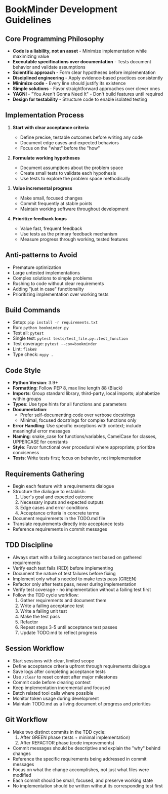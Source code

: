 # BookMinder Development Guidelines

## Core Programming Philosophy
- **Code is a liability, not an asset** - Minimize implementation while maximizing value
- **Executable specifications over documentation** - Tests document behavior and validate assumptions
- **Scientific approach** - Form clear hypotheses before implementation
- **Disciplined engineering** - Apply evidence-based practices consistently
- **Minimize code** - Every line should justify its existence
- **Simple solutions** - Favor straightforward approaches over clever ones
- **YAGNI** - "You Aren't Gonna Need It" - Don't build features until required
- **Design for testability** - Structure code to enable isolated testing

## Implementation Process
1. **Start with clear acceptance criteria**
   - Define precise, testable outcomes before writing any code
   - Document edge cases and expected behaviors
   - Focus on the "what" before the "how"

2. **Formulate working hypotheses**
   - Document assumptions about the problem space
   - Create small tests to validate each hypothesis
   - Use tests to explore the problem space methodically

3. **Value incremental progress**
   - Make small, focused changes
   - Commit frequently at stable points
   - Maintain working software throughout development

4. **Prioritize feedback loops**
   - Value fast, frequent feedback
   - Use tests as the primary feedback mechanism
   - Measure progress through working, tested features

## Anti-patterns to Avoid
- Premature optimization
- Large untested implementations
- Complex solutions to simple problems
- Rushing to code without clear requirements
- Adding "just in case" functionality
- Prioritizing implementation over working tests

## Build Commands
- Setup: `pip install -r requirements.txt`
- Run: `python bookminder.py`
- Test all: `pytest`
- Single test: `pytest tests/test_file.py::test_function`
- Test coverage: `pytest --cov=bookminder`
- Lint: `flake8`
- Type check: `mypy .`

## Code Style
- **Python Version**: 3.9+
- **Formatting**: Follow PEP 8, max line length 88 (Black)
- **Imports**: Group standard library, third-party, local imports; alphabetize within groups
- **Types**: Use type hints for all functions and parameters
- **Documentation**: 
  - Prefer self-documenting code over verbose docstrings
  - Minimal, focused docstrings for complex functions only
- **Error Handling**: Use specific exceptions with context; include meaningful error messages
- **Naming**: snake_case for functions/variables, CamelCase for classes, UPPERCASE for constants
- **Style**: Favor functional over procedural where appropriate; prioritize conciseness
- **Tests**: Write tests first; focus on behavior, not implementation

## Requirements Gathering
- Begin each feature with a requirements dialogue
- Structure the dialogue to establish:
  1. User's goal and expected outcome
  2. Necessary inputs and expected outputs
  3. Edge cases and error conditions
  4. Acceptance criteria in concrete terms
- Document requirements in the TODO.md file
- Translate requirements directly into acceptance tests
- Reference requirements in commit messages

## TDD Discipline
- Always start with a failing acceptance test based on gathered requirements
- Verify each test fails (RED) before implementing
- Document the nature of test failures before fixing
- Implement only what's needed to make tests pass (GREEN)
- Refactor only after tests pass, never during implementation
- Verify test coverage - no implementation without a failing test first
- Follow the TDD cycle workflow:
  1. Gather requirements and document them
  2. Write a failing acceptance test
  3. Write a failing unit test
  4. Make the test pass
  5. Refactor
  6. Repeat steps 3-5 until acceptance test passes
  7. Update TODO.md to reflect progress

## Session Workflow
- Start sessions with clear, limited scope
- Define acceptance criteria upfront through requirements dialogue
- Save logs after completing acceptance tests
- Use `/clear` to reset context after major milestones
- Commit code before clearing context
- Keep implementation incremental and focused
- Batch related tool calls where possible
- Monitor token usage during development
- Maintain TODO.md as a living document of progress and priorities

## Git Workflow
- Make two distinct commits in the TDD cycle:
  1. After GREEN phase (tests + minimal implementation)
  2. After REFACTOR phase (code improvements)
- Commit messages should be descriptive and explain the "why" behind changes
- Reference the specific requirements being addressed in commit messages
- Focus on what the change accomplishes, not just what files were modified
- Each commit should be small, focused, and preserve working state
- No implementation should be written without its corresponding test first